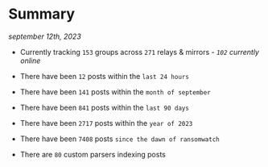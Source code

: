 
# Summary
_september 12th, 2023_

- Currently tracking `153` groups across `271` relays & mirrors - _`102` currently online_

- There have been `12` posts within the `last 24 hours`

- There have been `141` posts within the `month of september`

- There have been `841` posts within the `last 90 days`

- There have been `2717` posts within the `year of 2023`

- There have been `7408` posts `since the dawn of ransomwatch`

- There are `80` custom parsers indexing posts
